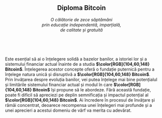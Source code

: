 <h2 align="center">Diploma Bitcoin</h2>   
<p align="center"><em>O călătorie de zece săptămâni <br> prin educație independentă, imparțială, <br> de calitate și gratuită</em></p>

<br/>
<br/>
<br/>

Este esențial să ai o înțelegere solidă a bazelor banilor, a istoriei lor și a sistemului financiar actual înainte de a studia **$\color[RGB]{104,60,148} Bitcoin$**. Înțelegerea acestor concepte oferă o fundație puternică pentru a înțelege natura unică și disruptivă a **$\color[RGB]{104,60,148} Bitcoin$**. Prin învățarea despre evoluția banilor, vei putea înțelege mai bine potențialul și limitările sistemului financiar actual și modul în care **$\color[RGB]{104,60,148} Bitcoin$** își propune să le abordeze. Fără această fundație, poate fi dificil să apreciezi pe deplin semnificația și impactul potențial al **$\color[RGB]{104,60,148} Bitcoin$**. Ai încredere în procesul de învățare și rămâi concentrat, deoarece recompensa unei înțelegeri mai profunde și a unei aprecieri a acestui domeniu de vârf va merita cu adevărat.